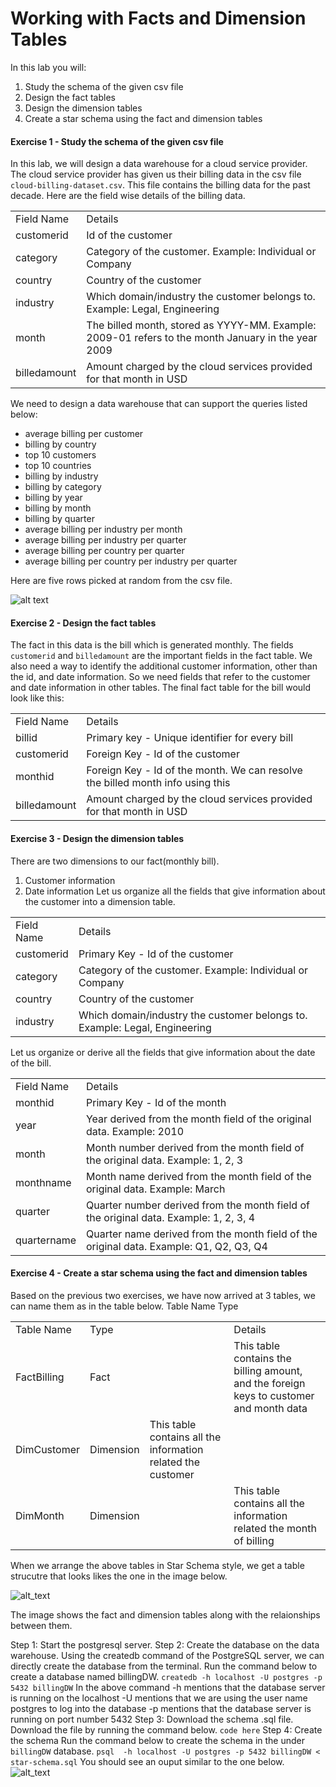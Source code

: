 # Working with Facts and Dimension Tables

In this lab you will:

1. Study the schema of the given csv file
2. Design the fact tables
3. Design the dimension tables
4. Create a star schema using the fact and dimension tables

#### Exercise 1 - Study the schema of the given csv file

In this lab, we will design a data warehouse for a cloud service provider.
The cloud service provider has given us their billing data in the csv file ```cloud-billing-dataset.csv```. This file contains the billing data for the past decade.
Here are the field wise details of the billing data.

<table style="width:100%">
  <tr>
    <td>Field Name</td>
    <td>Details</td>
  </tr>
  <tr>
    <td>customerid</td>
    <td>Id of the customer</td>
  </tr>
  <tr>
    <td>category</td>
    <td>Category of the customer. Example: Individual or Company</td>
  </tr>
  <tr>
    <td>country</td>
    <td>Country of the customer</td>
  </tr>
  <tr>
    <td>industry</td>
    <td>Which domain/industry the customer belongs to. Example: Legal, Engineering</td>
  </tr>
  <tr>
    <td>month</td>
    <td>The billed month, stored as YYYY-MM. Example: 2009-01 refers to the month January in the year 2009</td>
  </tr>
  <tr>
    <td>billedamount</td>
    <td>Amount charged by the cloud services provided for that month in USD</td>
  </tr>
</table>

We need to design a data warehouse that can support the queries listed below:

- average billing per customer
- billing by country
- top 10 customers
- top 10 countries
- billing by industry
- billing by category
- billing by year
- billing by month
- billing by quarter
- average billing per industry per month
- average billing per industry per quarter
- average billing per country per quarter
- average billing per country per industry per quarter

Here are five rows picked at random from the csv file.

![alt text](https://i.imgur.com/YC55fj7.png)

#### Exercise 2 - Design the fact tables

The fact in this data is the bill which is generated monthly.
The fields ```customerid``` and ```billedamount``` are the important fields in the fact table.
We also need a way to identify the additional customer information, other than the id, and date information. So we need fields that refer to the customer and date information in other tables.
The final fact table for the bill would look like this:
<table style="width:100%">
  <tr>
    <td>Field Name</td>
    <td>Details</td>
  </tr>
  <tr>
    <td>billid</td>
    <td>Primary key - Unique identifier for every bill</td>
  </tr>
  <tr>
    <td>customerid</td>
    <td>Foreign Key - Id of the customer</td>
  </tr>
  <tr>
    <td>monthid</td>
    <td>Foreign Key - Id of the month. We can resolve the billed month info using this</td>
  </tr>
  <tr>
    <td>billedamount</td>
    <td>Amount charged by the cloud services provided for that month in USD</td>
  </tr>
</table>

#### Exercise 3 - Design the dimension tables
There are two dimensions to our fact(monthly bill).
1. Customer information
2. Date information
Let us organize all the fields that give information about the customer into a dimension table.
<table style="width:100%">
  <tr>
    <td>Field Name</td>
    <td>Details</td>
  </tr>
  <tr>
    <td>customerid</td>
    <td>Primary Key - Id of the customer</td>
  </tr>
  <tr>
    <td>category</td>
    <td>Category of the customer. Example: Individual or Company</td>
  </tr>
  <tr>
    <td>country</td>
    <td>Country of the customer</td>
  </tr>
  <tr>
    <td>industry</td>
    <td>Which domain/industry the customer belongs to. Example: Legal, Engineering</td>
  </tr>
</table>

Let us organize or derive all the fields that give information about the date of the bill.

<table style="width:100%">
  <tr>
    <td>Field Name</td>
    <td>Details</td>
  </tr>
  <tr>
    <td>monthid</td>
    <td>Primary Key - Id of the month</td>
  </tr>
  <tr>
    <td>year</td>
    <td>Year derived from the month field of the original data. Example: 2010</td>
  </tr>
  <tr>
    <td>month</td>
    <td>Month number derived from the month field of the original data. Example: 1, 2, 3</td>
  </tr>
  <tr>
    <td>monthname</td>
    <td>Month name derived from the month field of the original data. Example: March</td>
  </tr>
   <tr>
    <td>quarter</td>
    <td>Quarter number derived from the month field of the original data. Example: 1, 2, 3, 4</td>
  </tr>
   <tr>
    <td>quartername</td>
    <td>Quarter name derived from the month field of the original data. Example: Q1, Q2, Q3, Q4</td>
  </tr>
</table>

#### Exercise 4 - Create a star schema using the fact and dimension tables
Based on the previous two exercises, we have now arrived at 3 tables, we can name them as in the table below.
Table Name	Type
<table style="width:100%">
  <tr>
    <td>Table Name</td>
    <td>Type<td>
    <td>Details</td>
  </tr>
  <tr>
    <td>FactBilling</td>
    <td>Fact<td>
    <td>This table contains the billing amount, and the foreign keys to customer and month data</td>
  </tr>
  <tr>
    <td>DimCustomer</td>
    <td>Dimension</td>
    <td>This table contains all the information related the customer<td>
  </tr>
  <tr>
    <td>DimMonth</td>
    <td>Dimension<td>
    <td>	This table contains all the information related the month of billing</td>
  </tr>
 </table>
 
 When we arrange the above tables in Star Schema style, we get a table strucutre that looks likes the one in the image below.
 
 ![alt_text](https://i.imgur.com/lvTBCgI.jpg)
 
 The image shows the fact and dimension tables along with the relaionships between them.
 
 Step 1: Start the postgresql server.
 Step 2: Create the database on the data warehouse.
 Using the createdb command of the PostgreSQL server, we can directly create the database from the terminal.
 Run the command below to create a database named billingDW.
 ```createdb -h localhost -U postgres -p 5432 billingDW```
 In the above command
  -h mentions that the database server is running on the localhost
  -U mentions that we are using the user name postgres to log into the database
  -p mentions that the database server is running on port number 5432
 Step 3: Download the schema .sql file.
 Download the file by running the command below.
 ```code here```
 Step 4: Create the schema
 Run the command below to create the schema in the under ```billingDW``` database.
 ```psql  -h localhost -U postgres -p 5432 billingDW < star-schema.sql```
 You should see an ouput similar to the one below.
 ![alt_text]()
 
